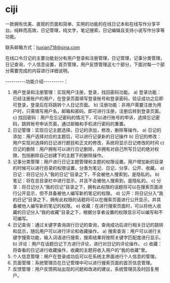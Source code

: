 # ciji
一款拥有优美、直观的页面和简单、实用的功能的在线日记本和在线写作分享平台。纯粹而高效，日记管理，纯文字，笔记搜索，日记编辑且支持小说写作分享等功能。

联系邮箱方式：liuxian718@sina.com 

在线口令日记的主要功能划分有用户登录和注册管理，日记管理，记事分类管理，日记查询，个人信息设置，首页管理，用户反馈管理这七个部分，下面对每一个部分需要完成的内容进行详细说明。

----------功能介绍----------：
1)	用户登录和注册管理：实现用户注册，登录，找回密码功能。
a)	登录功能：已经注册账户的用户，在登录页面填写登录账号和登录密码，验证成功之后即可登录，登录后在将跳转个人日记页面。
b)	注册功能：非用户需要注册为用户时，只需填写用户名，邮箱和密码，即可进行注册，注册后转到登录页面。
c)	找回密码：用户在忘记密码的情况下，可以进行账号的申诉，选择忘记密码，跳转账号申诉页面，通过邮箱和手机进行密码的重置。
2)	日记管理：实现日记主题选择，日记的添加，修改，删除等操作。
a)	日记的添加：用户选择对应的主题后，可以进行记录新的日记操作
b)	日记的修改：用户实现对选择的日记进行题目和正文的修改，系统将显示日记修改的时间 
c)	日记的删除：用户拥有可以进行日记删除，并拥有对自己所写日记的绝对权限，包括删除自己创建下的主题下的删除操作。
3)	记事分类管理：用户进行日记主题管理和主题的权限设置。用户增加新的目录的时候可以进行目录的权限设置，分类为笔记、日记、分享、公开、收藏。
a)	日记：将日记分入“我的日记”目录之下，不会被他人搜索到，是隐私的。
b)	笔记：将在总目录栏中进行显示，并且不会被他人搜索到，是隐私的。
c)	分享：将日记分入“我的日记”目录之下，拥有此权限的话题将可以在搜索页面进行公开显示，但不具备被他人编写新的笔记的权限。
d)	公开：将日记分入“我的日记”目录之下，拥有此权限的话题将可以在搜索页面进行公开显示，并具备被他人编写新的笔记的权限。
e)	收藏：在进行搜索页面时，可以将他人收藏的日记分入“我的收藏”目录之下，根据分享者设置的权限显示可以编写和不可编写。
4)	日记查询：通过关键字查询进行日记的查询，查询成功后进行相关日记的跳转和显示，随后用户可以进行评论和收藏操作。
a)	搜索查询：用户可以进行关键字搜索功能，输入词语进行搜索，搜索结果将按照关键字匹配度进行显示。
b)	评论：用户在话题日记下方进行评论，进行对日记的评论操作。
c)	收藏：将查看的日记进行收藏操作，收藏的主题将收入用户的“我的收藏”里。
5)	个人信息管理：用户在登录成功后可以在系统主界面进行个人信息的管理。 
6)	页面管理：系统管理员在日记管理中可以进行搜索页面的首页信息管理。
7)	反馈管理：用户反馈网站出现的问题和改进的建议，系统管理员及时回复用户。


